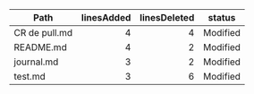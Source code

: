 Path          | linesAdded | linesDeleted | status  
------------- | ----------:| ------------:| -------- 
CR de pull.md |          4 |            4 | Modified
README.md     |          4 |            2 | Modified
journal.md    |          3 |            2 | Modified
test.md       |          3 |            6 | Modified

